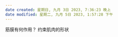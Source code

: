 ```yaml
---
date created: 星期日, 九月 3日 2023, 7:36:23 晚上
date modified: 星期二, 九月 5日 2023, 1:57:28 下午
---
```

筋膜有何作用？
	约束肌肉的形状